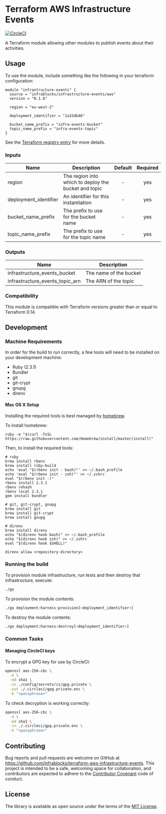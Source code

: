 Terraform AWS Infrastructure Events
===================================

[![CircleCI](https://circleci.com/gh/infrablocks/terraform-aws-infrastructure-events.svg?style=svg)](https://circleci.com/gh/infrablocks/terraform-aws-infrastructure-events)

A Terraform module allowing other modules to publish events about 
their activities.

Usage
-----

To use the module, include something like the following in your terraform 
configuration:

```hcl-terraform
module "infrastructure-events" {
  source = "infrablocks/infrastructure-events/aws"
  version = "0.1.8"
  
  region = "eu-west-2"
  
  deployment_identifier = "1a32db46"
  
  bucket_name_prefix = "infra-events-bucket"
  topic_name_prefix = "infra-events-topic"
}
```

See the 
[Terraform registry entry](https://registry.terraform.io/modules/infrablocks/infrastructure-events/aws/latest) 
for more details.

### Inputs

| Name                        | Description                                          | Default | Required |
|-----------------------------|------------------------------------------------------|:-------:|:--------:|
| region                      | The region into which to deploy the bucket and topic | -       | yes      |
| deployment_identifier       | An identifier for this instantiation                 | -       | yes      |
| bucket_name_prefix          | The prefix to use for the bucket name                | -       | yes      |
| topic_name_prefix           | The prefix to use for the topic name                 | -       | yes      |


### Outputs

| Name                            | Description            |
|---------------------------------|------------------------|
| infrastructure_events_bucket    | The name of the bucket |
| infrastructure_events_topic_arn | The ARN of the topic   |

### Compatibility

This module is compatible with Terraform versions greater than or equal to 
Terraform 0.14.

Development
-----------

### Machine Requirements

In order for the build to run correctly, a few tools will need to be installed 
on your development machine:

* Ruby (2.3.1)
* Bundler
* git
* git-crypt
* gnupg
* direnv

#### Mac OS X Setup

Installing the required tools is best managed by [homebrew](http://brew.sh).

To install homebrew:

```
ruby -e "$(curl -fsSL https://raw.githubusercontent.com/Homebrew/install/master/install)"
```

Then, to install the required tools:

```
# ruby
brew install rbenv
brew install ruby-build
echo 'eval "$(rbenv init - bash)"' >> ~/.bash_profile
echo 'eval "$(rbenv init - zsh)"' >> ~/.zshrc
eval "$(rbenv init -)"
rbenv install 2.3.1
rbenv rehash
rbenv local 2.3.1
gem install bundler

# git, git-crypt, gnupg
brew install git
brew install git-crypt
brew install gnupg

# direnv
brew install direnv
echo "$(direnv hook bash)" >> ~/.bash_profile
echo "$(direnv hook zsh)" >> ~/.zshrc
eval "$(direnv hook $SHELL)"

direnv allow <repository-directory>
```

### Running the build

To provision module infrastructure, run tests and then destroy that 
infrastructure, execute:

```bash
./go
```

To provision the module contents:

```bash
./go deployment:harness:provision[<deployment_identifier>]
```

To destroy the module contents:

```bash
./go deployment:harness:destroy[<deployment_identifier>]
```

### Common Tasks

#### Managing CircleCI keys

To encrypt a GPG key for use by CircleCI:

```bash
openssl aes-256-cbc \
  -e \
  -md sha1 \
  -in ./config/secrets/ci/gpg.private \
  -out ./.circleci/gpg.private.enc \
  -k "<passphrase>"
```

To check decryption is working correctly:

```bash
openssl aes-256-cbc \
  -d \
  -md sha1 \
  -in ./.circleci/gpg.private.enc \
  -k "<passphrase>"
```

Contributing
------------

Bug reports and pull requests are welcome on GitHub at 
https://github.com/infrablocks/terraform-aws-infrastructure-events. This project 
is intended to be a safe, welcoming space for collaboration, and contributors 
are expected to adhere to the 
[Contributor Covenant](http://contributor-covenant.org) code of conduct.


License
-------

The library is available as open source under the terms of the 
[MIT License](http://opensource.org/licenses/MIT).
